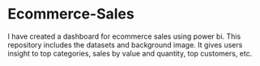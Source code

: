 # Ecommerce-Sales

I have created a dashboard for ecommerce sales using power bi. This repository includes the datasets and background image. It gives users insight to top categories, sales by value and quantity, top customers, etc.
